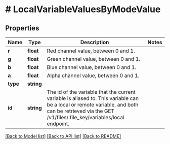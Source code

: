 # # LocalVariableValuesByModeValue

## Properties

Name | Type | Description | Notes
------------ | ------------- | ------------- | -------------
**r** | **float** | Red channel value, between 0 and 1. |
**g** | **float** | Green channel value, between 0 and 1. |
**b** | **float** | Blue channel value, between 0 and 1. |
**a** | **float** | Alpha channel value, between 0 and 1. |
**type** | **string** |  |
**id** | **string** | The id of the variable that the current variable is aliased to. This variable can be a local or remote variable, and both can be retrieved via the GET /v1/files/:file_key/variables/local endpoint. |

[[Back to Model list]](../../README.md#models) [[Back to API list]](../../README.md#endpoints) [[Back to README]](../../README.md)
